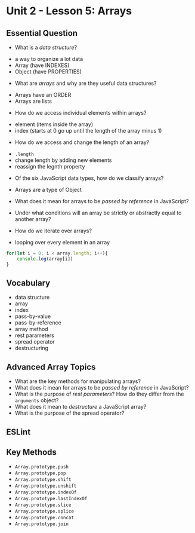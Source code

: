 # Unit 2 - Lesson 5: Arrays

## Essential Question
* What is a _data structure_?
- a way to organize a lot data
- Array (have INDEXES)
- Object (have PROPERTIES)

* What are _arrays_ and why are they useful data structures?
- Arrays have an ORDER
- Arrays are lists

* How do we access individual elements within arrays?
- element (items inside the array)
- index (starts at 0 go up until the length of the array minus 1)

* How do we access and change the length of an array?
- `.length`
- change length by adding new elements
- reassign the legnth property
 
* Of the six JavaScript data types, how do we classify arrays?
- Arrays are a type of Object

* What does it mean for arrays to be _passed by reference_ in JavaScript?

* Under what conditions will an array be strictly or abstractly equal to another array?


* How do we iterate over arrays?
- looping over every element in an array
```js
for(let i = 0; i < array.length; i++){
    console.log(array[i])
}
```

## Vocabulary
* data structure
* array
* index
* pass-by-value
* pass-by-reference
* array method
* rest parameters
* spread operator
* destructuring


## Advanced Array Topics
* What are the key methods for manipulating arrays?
* What does it mean for arrays to be _passed by reference_ in JavaScript?
* What is the purpose of _rest parameters_? How do they differ from the `arguments` object?
* What does it mean to _destructure_ a JavaScript array?
* What is the purpose of the spread operator?

## ESLint

## Key Methods
* `Array.prototype.push`
* `Array.prototype.pop`
* `Array.prototype.shift`
* `Array.prototype.unshift`
* `Array.prototype.indexOf`
* `Array.prototype.lastIndexOf`
* `Array.prototype.slice`
* `Array.prototype.splice`
* `Array.prototype.concat`
* `Array.prototype.join`